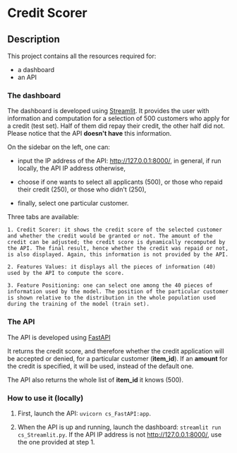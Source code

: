 #  Credit Scorer

## Description

This project contains all the resources required for:

- a dashboard
- an API

### The dashboard

The dashboard is developed using [Streamlit](https://streamlit.io/). It provides the user with information and computation for a selection of 500 customers who apply for a credit (test set). Half of them did repay their credit, the other half did not. Please notice that the API **doesn't have** this information.

On the sidebar on the left, one can:

- input the IP address of the API: http://127.0.0.1:8000/, in general, if run locally, the API IP address otherwise,

- choose if one wants to select all applicants (500), or those who repaid their credit (250), or those who didn't (250),

- finally, select one particular customer.

Three tabs are available:

    1. Credit Scorer: it shows the credit score of the selected customer and whether the credit would be granted or not. The amount of the credit can be adjusted; the credit score is dynamically recomputed by the API. The final result, hence whether the credit was repaid or not, is also displayed. Again, this information is not provided by the API.
    
    2. Features Values: it displays all the pieces of information (40) used by the API to compute the score.
    
    3. Feature Positioning: one can select one among the 40 pieces of information used by the model. The position of the particular customer is shown relative to the distribution in the whole population used during the training of the model (train set).

### The API

The API is developed using [FastAPI](https://fastapi.tiangolo.com/)

It returns the credit score, and therefore whether the credit application will be accepted or denied, for a particular customer (**item_id**). If an **amount** for the credit is specified, it will be used, instead of the default one.

The API also returns the whole list of **item_id** it knows (500).

### How to use it (locally)

1. First, launch the API: `uvicorn cs_FastAPI:app`. 

2. When the API is up and running, launch the dashboard: `streamlit run cs_Streamlit.py`. If the API IP address is not http://127.0.0.1:8000/, use the one provided at step 1.
